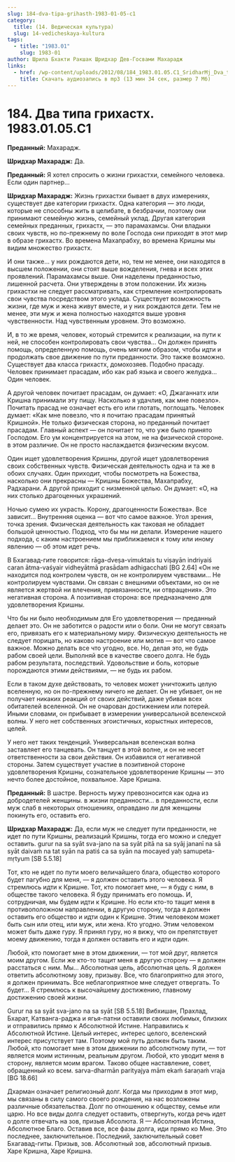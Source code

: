 ```yaml
---
slug: 184-dva-tipa-grihasth-1983-01-05-c1
category:
  title: (14. Ведическая культура)
  slug: 14-vedicheskaya-kultura
tags:
  - title: "1983.01"
    slug: 1983-01
author: Шрила Бхакти Ракшак Шридхар Дев-Госвами Махарадж
links:
  - href: /wp-content/uploads/2012/08/184_1983.01.05.C1_SridharMj_Dva_tipa_grihasth.mp3
    title: Скачать аудиозапись в mp3 (13 мин 34 сек, размер 7 Мб)
---
```


# 184. Два типа грихастх. 1983.01.05.C1

**Преданный:** Махарадж.

**Шридхар Махарадж:** Да.

**Преданный:** Я хотел спросить о жизни грихастхи, семейного человека. Если один партнер…

**Шридхар Махарадж:** Жизнь грихастхи бывает в двух измерениях, существует две категории грихастх. Одна категория — это люди, которые не способны жить в целибате, в безбрачии, поэтому они принимают семейную жизнь, семейный уклад. Другая категория семейных преданных, грихастх, — это парамахамсы. Они владыки своих чувств, но по-прежнему по воле Господа они приходят в этот мир в образе грихастх. Во времена Махапрабху, во времена Кришны мы видим множество грихастх.

И они также… у них рождаются дети, но, тем не менее, они находятся в высшем положении, они стоят выше вожделения, гнева и всех этих проявлений. Парамахамсы выше. Они наделены преданностью, лишенной расчета. Они утверждены в этом положении. Их жизнь грихастхи не следует рассматривать, как стремление контролировать свои чувства посредством этого уклада. Существует возможность жизни, где муж и жена живут вместе, и у них рождаются дети. Тем не менее, эти муж и жена полностью находятся выше уровня чувственности. Над чувственным уровнем. Это возможно.

И, в то же время, человек, который стремится к реализации, на пути к ней, не способен контролировать свои чувства… Он должен принять помощь, определенную помощь, очень мягким образом, чтобы идти и продолжать свое движение по пути преданности. Это также возможно. Существует два класса грихастх, домохозяев. Подобно прасаду. Человек принимает прасадам, ибо как раб языка и своего желудка… Один человек.

А другой человек почитает прасадам, он думает: «О, Джаганнатх или Кришна принимали эту пищу. Насколько я удачлив, как мне повезло». Почитать прасад не означает есть его или глотать, поглощать. Человек думает: «Как мне повезло, что я почитаю прасадам принятый Кришной». Не только физическая сторона, но преданный почитает прасадам. Главный аспект — он почитает то, что уже было принято Господом. Его ум концентрируется на этом, не на физической стороне. в этом различие. Он не просто наслаждается физическим вкусом.

Один ищет удовлетворения Кришны, другой ищет удовлетворения своих собственных чувств. Физическая деятельность одна и та же в обоих случаях. Один приходит, чтобы посмотреть на Божества, насколько они прекрасны — Кришны Божества, Махапрабху, Радхарани. А другой приходит с низменной целью. Он думает: «О, на них столько драгоценных украшений.

Ночью сумею их украсть. Корону, драгоценности Божества». Все зависит… Внутренняя оценка — вот что самое важное. Угол зрения, точка зрения. Физическая деятельность как таковая не обладает большой ценностью. Подход, что бы мы ни делали. Измерение нашего подхода, с каким настроением мы приближаемся к тому или иному явлению — об этом идет речь.

В Бхагавад-гите говорится: rāga-dveṣa-vimuktais tu viṣayān indriyaiś caran ātma-vaśyair vidheyātmā prasādam adhigacchati [BG 2.64] «Он не находится под контролем чувств, он не контролируем чувствами… Не контролируем чувствами. Он связан с внешними объектами, но он не является жертвой ни влечения, привязанности, ни отвращения». Это негативная сторона. А позитивная сторона: все предназначено для удовлетворения Кришны.

Что бы ни было необходимым для Его удовлетворения — преданный делает это. Он не заботится о радости или о боли. Они не могут связать его, привязать его к материальному миру. Физическую деятельность не следует порицать, но каково настроение или мотив — вот что самое важное. Можно делать все что угодно, все. Но, делая это, не будь рабом своей цели. Выполняй все в качестве своего долга. Не будь рабом результата, последствий. Удовольствие и боль, которые порождаются этими действиями, — не будь их рабом.

Если в таком духе действовать, то человек может уничтожить целую вселенную, но он по-прежнему ничего не делает. Он не убивает, он не получает никаких реакций от своих действий, даже убивая всех обитателей вселенной. Он не очарован достижением или потерей. Иными словами, он прибывает в измерении универсальной вселенской волны. У него нет собственных эгоистичных, корыстных интересов, целей.

У него нет таких тенденций. Универсальная вселенская волна заставляет его танцевать. Он танцует в этой волне, и он не несет ответственности за свои действия. Он избавился от негативной стороны. Затем существует участие в позитивной стороне удовлетворения Кришны, сознательное удовлетворение Кришны — это нечто более достойное, похвальное. Харе Кришна.

**Преданный:** В шастре. Верность мужу превозносится как одна из добродетелей женщины. в жизни преданности… в преданности, если муж слаб в некоторых отношениях, оправдано ли для женщины покинуть его, оставить его.

**Шридхар Махарадж:** Да, если муж не следует пути преданности, не идет по пути Кришны, реализаций Кришны, тогда его можно и следует оставить. gurur na sa syāt sva-jano na sa syāt pitā na sa syāj jananī na sā syāt daivaḿ na tat syān na patiś ca sa syān na mocayed yaḥ samupeta-mṛtyum [SB 5.5.18]

Тот, кто не идет по пути моего величайшего блага, общество которого будет пагубно для меня, — я должен оставить этого человека. Я стремлюсь идти к Кришне. Тот, кто помогает мне, — я буду с ним, в обществе такого человека. Я буду принимать его помощь. И, сотрудничая, мы будем идти к Кришне. Но если кто-то тащит меня в противоположном направлении, в другую сторону, тогда я должен оставить его общество и идти один к Кришне. Этим человеком может быть сын или отец, или муж, или жена. Кто угодно. Этим человеком может быть даже гуру. Я принял гуру, но я вижу, что он препятствует моему движению, тогда я должен оставить его и идти один.

Любой, кто помогает мне в этом движении, — тот мой друг, является моим другом. Если же кто-то тащит меня в другую сторону — я должен расстаться с ним. Мы… Абсолютная цель, абсолютная цель. Я должен ответить абсолютному зову, призыву. Все, что благоприятно для этого, я должен принимать. Все неблагоприятное мне следует отвергать. То будет… Я стремлюсь к высочайшему достижению, главному достижению своей жизни.

Gurur na sa syāt sva-jano na sa syāt [SB 5.5.18] Вибхишан, Прахлад, Бхарат, Катванга-раджа и ягья-патни оставили своих любимых, близких и отправились прямо к Абсолютной Истине. Направились к Абсолютной Истине. Целый интерес, интерес целого, вселенский интерес присутствует там. Поэтому мой путь должен быть таким. Любой, кто помогает мне в этом движении по абсолютному пути, — тот является моим истинным, реальным другом. Любой, кто уводит меня в сторону, является моим врагом. Таково общее наставление, совет, обращенный ко всем. sarva-dharmān parityajya mām ekaḿ śaraṇaḿ vraja [BG 18.66]

Дхарман означает религиозный долг. Когда мы приходим в этот мир, мы связаны в силу самого своего рождения, на нас возложены различные обязательства. Долг по отношению к обществу, семье или царю. Но все виды долга следует оставить, отвергнуть, когда речь идет о долге отвечать на зов, призыв Абсолюта. Я — Абсолютная Истина, Абсолютное Благо. Оставив все, все фазы долга, иди прямо ко Мне. Это последнее, заключительное. Последний, заключительный совет Бхагавад-гиты. Призыв, зов. Абсолютный зов, абсолютный призыв. Харе Кришна, Харе Кришна.

